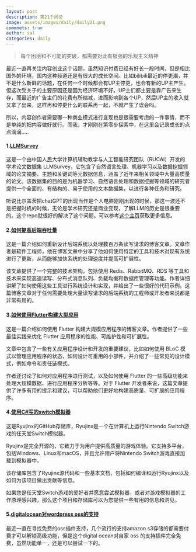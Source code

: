 ```yaml
---
layout: post
description: 第21个周记
image: assets/images/daily/daily21.png
commnets: true
author: sal
categories: daily
---
```


> 每个困境和不可能的突破，都需要对此有极强的乐观主义精神

最近一直再关注内容创业这个话题，虽然知识付费已经有好长一段时间，但是相比国外的环境，国内这种频道还是有很大的成长空间。比如bilibili最近的停更潮，并不是什么新鲜的话题，在任何一个时候都会有UP主停更，也会有新的UP主产生。但这次受关于的主要原因还是因为经济环境不好。UP主们都主要是靠广告来生存，而最近的广告主们的花费有所缩减，进而影响到各个UP，然后UP主的收入就又拿了出来，这样再和停更什么的联系再一起，不就产生了误会吗。

所以，内容创作者需要哪一种商业模式进行变现也是很需要考虑的一件事情，而不是单纯的把内容做好就行。而我，才刚刚在第零步探索中，在这里会记录成长的点点滴滴.....

#### 1.[LLMSurvey](https://github.com/RUCAIBox/LLMSurvey)
这是一个由中国人民大学计算机辅助教学与人工智能研究团队（RUCAI）开发的学术论文数据集 LLMSurvey，它包含了自然语言处理、机器学习以及数据挖掘领域的论文摘要、主题和关键词等元数据信息，涵盖了近年来相关领域中大量高质量的论文。该数据集的目的是为机器学习、自然语言处理和数据挖掘等领域的研究者提供一个全面的、有结构的、易于使用的文本数据集，以进行各种任务和研究。

听说比尔盖茨把chatGPT的出现当作是个人电脑刚刚出现的时候，那这一波还不是把握时机的时候，无论是学术研究还是商业变现，了解LLM的历史是很重要的。这个repo就很好的解决了这个问题。可以参考[这个主页](http://aibox.ruc.edu.cn/)获取更多信息。

#### 2.[如何提高后端吞吐量](https://blog.bitsrc.io/how-i-redesigned-the-backend-to-quickly-handle-millions-of-reads-and-writes-58cfe989e6f8)
这是一篇介绍如何重新设计后端系统以处理数百万条读写请求的博客文章。文章作者是软件工程师，他在博客文章中分享了他如何使用特定的工具和技术对现有系统进行了更新，从而能够加快系统的处理速度并提高可扩展性。

该文章提供了一个完整的技术架构，包括使用 Redis、RabbitMQ、RDS 等工具和技术来实现高速读写、分布式消息队列、负载均衡和数据库管理等功能。作者详细讲解了如何使用这些工具进行系统设计和实现，并给出了一些很好的代码示例。这篇博客文章对于任何需要处理大量读写请求的后端系统的工程师或开发者来说都是非常有用的。

#### 3.[如何使用Flutter构建大型应用](https://santhosh-adiga-u.medium.com/best-practices-for-architecting-large-scale-apps-in-flutter-ec10d3a2cdc4)
这是一篇介绍如何使用 Flutter 构建大规模应用程序的博客文章。作者提供了一些最佳实践来优化 Flutter 应用程序的性能、可维护性和可扩展性。

文章中包含了一些有关应用程序设计和开发的重要建议，比如如何使用 BLoC 模式以管理应用程序的状态，如何设计可重用的小部件，并介绍了一些常见的设计模式，例如命令和责任链模式。

作者还讨论了如何对应用程序进行测试，以及如何使用 Flutter 的一些高级功能来处理大规模数据、进行应用程序分析等等。对于 Flutter 开发者来说，这篇文章提供了许多有用的提示和建议，可以帮助他们更好地构建高质量、可扩展的应用程序。

#### 4.[使用C#写的switch模拟器](https://github.com/Ryujinx/Ryujinx)
这是Ryujinx的GitHub存储库，Ryujinx是一个在计算机上运行Nintendo Switch游戏的任天堂Switch模拟器。

Ryujinx是完全开源的，它致力于为用户提供高质量的游戏体验。它支持多平台，包括Windows、Linux和macOS，并且允许用户将Nintendo Switch游戏直接加载到模拟器中。

该存储库包含了Ryujinx源代码和一些基本文档，包括如何编译和运行Ryujinx以及如何为该项目做出贡献等信息。

如果您是任天堂Switch游戏的爱好者并愿意尝试模拟器，或者对游戏模拟器的工作原理感兴趣，那么这个项目和存储库可以为您提供一些有用的信息和洞见。

#### 5.[digitalocean对wordpress oss的支持](https://www.digitalocean.com/community/tutorials/how-to-store-wordpress-assets-on-digitalocean-spaces)
最近一直在寻找免费的oss插件支持，几个流行的支持amazon s3存储的都需要付费才可以解锁高级功能，但是这个digital ocean对自家 oss 的支持插件完全免费，虽然功能单一，还是可以尝试一下的。
